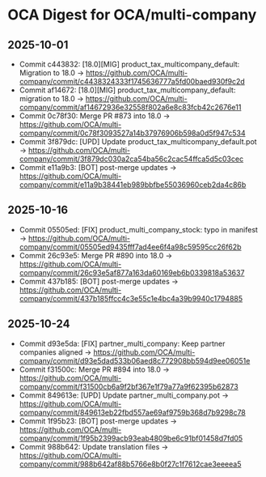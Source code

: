 # OCA Digest for OCA/multi-company

## 2025-10-01

- Commit c443832: [18.0][MIG] product_tax_multicompany_default: Migration to 18.0 → https://github.com/OCA/multi-company/commit/c4438324333f1745636777a5fd00baed930f9c2d
- Commit af14672: [18.0][MIG] product_tax_multicompany_default: migration to 18.0 → https://github.com/OCA/multi-company/commit/af14672936e32558f802a6e8c83fcb42c2676e11
- Commit 0c78f30: Merge PR #873 into 18.0 → https://github.com/OCA/multi-company/commit/0c78f3093527a14b37976906b598a0d5f947c534
- Commit 3f879dc: [UPD] Update product_tax_multicompany_default.pot → https://github.com/OCA/multi-company/commit/3f879dc030a2ca54ba56c2cac54ffca5d5c03cec
- Commit e11a9b3: [BOT] post-merge updates → https://github.com/OCA/multi-company/commit/e11a9b38441eb989bbfbe55036960ceb2da4c86b

## 2025-10-16

- Commit 05505ed: [FIX] product_multi_company_stock: typo in manifest → https://github.com/OCA/multi-company/commit/05505ed9435fff7ad4ee6f4a98c59595cc26f62b
- Commit 26c93e5: Merge PR #890 into 18.0 → https://github.com/OCA/multi-company/commit/26c93e5af877a163da60169eb6b0339818a53637
- Commit 437b185: [BOT] post-merge updates → https://github.com/OCA/multi-company/commit/437b185ffcc4c3e55c1e4bc4a39b9940c1794885

## 2025-10-24

- Commit d93e5da: [FIX] partner_multi_company: Keep partner companies aligned → https://github.com/OCA/multi-company/commit/d93e5dad533b06aed8c772908bb594d9ee06051e
- Commit f31500c: Merge PR #894 into 18.0 → https://github.com/OCA/multi-company/commit/f31500cb6a9f2bf367e1f79a77a9f62395b62873
- Commit 849613e: [UPD] Update partner_multi_company.pot → https://github.com/OCA/multi-company/commit/849613eb22fbd557ae69af9759b368d7b9298c78
- Commit 1f95b23: [BOT] post-merge updates → https://github.com/OCA/multi-company/commit/1f95b2399acb93eab4809be6c91bf01458d7fd05
- Commit 988b642: Update translation files → https://github.com/OCA/multi-company/commit/988b642af88b5766e8b0f27c1f7612cae3eeeea5

